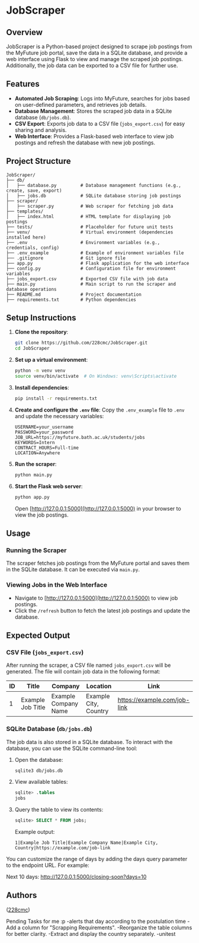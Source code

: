 # JobScraper

## Overview

JobScraper is a Python-based project designed to scrape job postings from the MyFuture job portal, save the data in a SQLite database, and provide a web interface using Flask to view and manage the scraped job postings. Additionally, the job data can be exported to a CSV file for further use.



## Features

- **Automated Job Scraping**: Logs into MyFuture, searches for jobs based on user-defined parameters, and retrieves job details.
- **Database Management**: Stores the scraped job data in a SQLite database (`db/jobs.db`).
- **CSV Export**: Exports job data to a CSV file (`jobs_export.csv`) for easy sharing and analysis.
- **Web Interface**: Provides a Flask-based web interface to view job postings and refresh the database with new job postings.



## Project Structure

```
JobScraper/
├── db/
│   ├── database.py         # Database management functions (e.g., create, save, export)
│   ├── jobs.db             # SQLite database storing job postings
├── scraper/
│   ├── scraper.py          # Web scraper for fetching job data
├── templates/
│   ├── index.html          # HTML template for displaying job postings
├── tests/                  # Placeholder for future unit tests
├── venv/                   # Virtual environment (dependencies installed here)
├── .env                    # Environment variables (e.g., credentials, config)
├── .env_example            # Example of environment variables file
├── .gitignore              # Git ignore file
├── app.py                  # Flask application for the web interface
├── config.py               # Configuration file for environment variables
├── jobs_export.csv         # Exported CSV file with job data
├── main.py                 # Main script to run the scraper and database operations
├── README.md               # Project documentation
├── requirements.txt        # Python dependencies
```



## Setup Instructions

1. **Clone the repository**:
   ```bash
   git clone https://github.com/228cmc/JobScraper.git
   cd JobScraper
   ```

2. **Set up a virtual environment**:
   ```bash
   python -m venv venv
   source venv/bin/activate  # On Windows: venv\Scripts\activate
   ```

3. **Install dependencies**:
   ```bash
   pip install -r requirements.txt
   ```

4. **Create and configure the `.env` file**:
   Copy the `.env_example` file to `.env` and update the necessary variables:
   ```env
   USERNAME=your_username
   PASSWORD=your_password
   JOB_URL=https://myfuture.bath.ac.uk/students/jobs
   KEYWORDS=Intern
   CONTRACT_HOURS=Full-time
   LOCATION=Anywhere
   ```

5. **Run the scraper**:
   ```bash
   python main.py
   ```

6. **Start the Flask web server**:
   ```bash
   python app.py
   ```

   Open [http://127.0.0.1:5000](http://127.0.0.1:5000) in your browser to view the job postings.



## Usage

### Running the Scraper

The scraper fetches job postings from the MyFuture portal and saves them in the SQLite database. It can be executed via `main.py`.

### Viewing Jobs in the Web Interface

- Navigate to [http://127.0.0.1:5000](http://127.0.0.1:5000) to view job postings.
- Click the `/refresh` button to fetch the latest job postings and update the database.



## Expected Output

### CSV File (`jobs_export.csv`)

After running the scraper, a CSV file named `jobs_export.csv` will be generated. The file will contain job data in the following format:

| ID  | Title                           | Company               | Location               | Link                                      |
|-----|---------------------------------|-----------------------|------------------------|-------------------------------------------|
| 1   | Example Job Title               | Example Company Name  | Example City, Country  | https://example.com/job-link              |



### SQLite Database (`db/jobs.db`)

The job data is also stored in a SQLite database. To interact with the database, you can use the SQLite command-line tool:

1. Open the database:
   ```bash
   sqlite3 db/jobs.db
   ```
2. View available tables:
   ```sql
   sqlite> .tables
   jobs
   ```
3. Query the table to view its contents:
   ```sql
   sqlite> SELECT * FROM jobs;
   ```
   Example output:
   ```
   1|Example Job Title|Example Company Name|Example City, Country|https://example.com/job-link
   ```


You can customize the range of days by adding the days query parameter to the endpoint URL. For example:

Next 10 days: http://127.0.0.1:5000/closing-soon?days=10

## Authors

 ([228cmc](https://github.com/228cmc))  


 Pending Tasks for me :p
 -alerts that day according to the postulation time 
-Add a column for "Scrapping Requirements".
-Reorganize the table columns for better clarity.
-Extract and display the country separately.
-unitest

